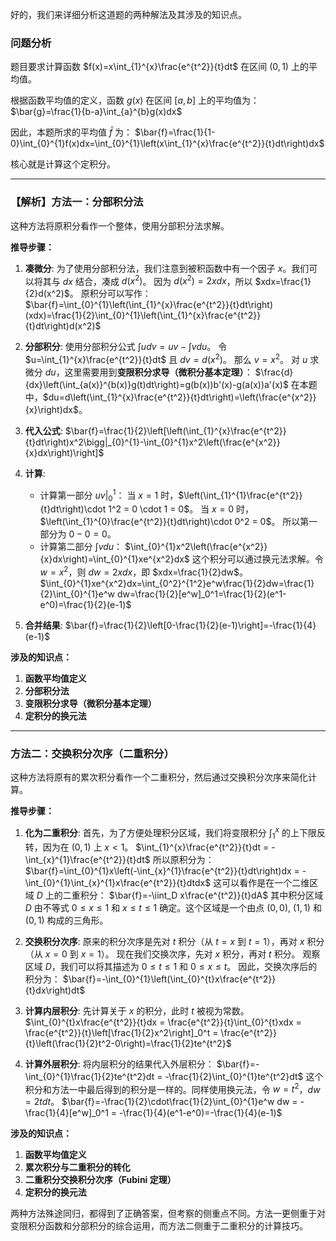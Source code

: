 好的，我们来详细分析这道题的两种解法及其涉及的知识点。

### 问题分析

题目要求计算函数 $f(x)=x\int_{1}^{x}\frac{e^{t^2}}{t}dt$ 在区间 $(0, 1)$ 上的平均值。

根据函数平均值的定义，函数 $g(x)$ 在区间 $[a, b]$ 上的平均值为：
$\bar{g}=\frac{1}{b-a}\int_{a}^{b}g(x)dx$

因此，本题所求的平均值 $\bar{f}$ 为：
$\bar{f}=\frac{1}{1-0}\int_{0}^{1}f(x)dx=\int_{0}^{1}\left(x\int_{1}^{x}\frac{e^{t^2}}{t}dt\right)dx$

核心就是计算这个定积分。

---

### 【解析】方法一：分部积分法

这种方法将原积分看作一个整体，使用分部积分法求解。

**推导步骤：**

1.  **凑微分**:
    为了使用分部积分法，我们注意到被积函数中有一个因子 $x$。我们可以将其与 $dx$ 结合，凑成 $d(x^2)$。
    因为 $d(x^2)=2xdx$，所以 $xdx=\frac{1}{2}d(x^2)$。
    原积分可以写作：
    $\bar{f}=\int_{0}^{1}\left(\int_{1}^{x}\frac{e^{t^2}}{t}dt\right)(xdx)=\frac{1}{2}\int_{0}^{1}\left(\int_{1}^{x}\frac{e^{t^2}}{t}dt\right)d(x^2)$

2.  **分部积分**:
    使用分部积分公式 $\int u dv = uv - \int v du$。
    令 $u=\int_{1}^{x}\frac{e^{t^2}}{t}dt$ 且 $dv=d(x^2)$。
    那么 $v=x^2$。
    对 $u$ 求微分 $du$，这里需要用到**变限积分求导（微积分基本定理）**：
    $\frac{d}{dx}\left(\int_{a(x)}^{b(x)}g(t)dt\right)=g(b(x))b'(x)-g(a(x))a'(x)$
    在本题中，$du=d\left(\int_{1}^{x}\frac{e^{t^2}}{t}dt\right)=\left(\frac{e^{x^2}}{x}\right)dx$。

3.  **代入公式**:
    $\bar{f}=\frac{1}{2}\left[\left(\int_{1}^{x}\frac{e^{t^2}}{t}dt\right)x^2\bigg|_{0}^{1}-\int_{0}^{1}x^2\left(\frac{e^{x^2}}{x}dx\right)\right]$

4.  **计算**:
    *   计算第一部分 $uv\big|_{0}^{1}$：
        当 $x=1$ 时，$\left(\int_{1}^{1}\frac{e^{t^2}}{t}dt\right)\cdot 1^2 = 0 \cdot 1 = 0$。
        当 $x=0$ 时，$\left(\int_{1}^{0}\frac{e^{t^2}}{t}dt\right)\cdot 0^2 = 0$。
        所以第一部分为 $0-0=0$。
    *   计算第二部分 $\int v du$：
        $\int_{0}^{1}x^2\left(\frac{e^{x^2}}{x}dx\right)=\int_{0}^{1}xe^{x^2}dx$
        这个积分可以通过换元法求解。令 $w=x^2$，则 $dw=2xdx$，即 $xdx=\frac{1}{2}dw$。
        $\int_{0}^{1}xe^{x^2}dx=\int_{0^2}^{1^2}e^w\frac{1}{2}dw=\frac{1}{2}\int_{0}^{1}e^w dw=\frac{1}{2}[e^w]_0^1=\frac{1}{2}(e^1-e^0)=\frac{1}{2}(e-1)$

5.  **合并结果**:
    $\bar{f}=\frac{1}{2}\left[0-\frac{1}{2}(e-1)\right]=-\frac{1}{4}(e-1)$

**涉及的知识点：**
1.  **函数平均值定义**
2.  **分部积分法**
3.  **变限积分求导（微积分基本定理）**
4.  **定积分的换元法**

---

### 方法二：交换积分次序（二重积分）

这种方法将原有的累次积分看作一个二重积分，然后通过交换积分次序来简化计算。

**推导步骤：**

1.  **化为二重积分**:
    首先，为了方便处理积分区域，我们将变限积分 $\int_{1}^{x}$ 的上下限反转，因为在 $(0,1)$ 上 $x<1$。
    $\int_{1}^{x}\frac{e^{t^2}}{t}dt = -\int_{x}^{1}\frac{e^{t^2}}{t}dt$
    所以原积分为：
    $\bar{f}=\int_{0}^{1}x\left(-\int_{x}^{1}\frac{e^{t^2}}{t}dt\right)dx = -\int_{0}^{1}\int_{x}^{1}x\frac{e^{t^2}}{t}dtdx$
    这可以看作是在一个二维区域 $D$ 上的二重积分：
    $\bar{f}=-\iint_D x\frac{e^{t^2}}{t}dA$
    其中积分区域 $D$ 由不等式 $0 \le x \le 1$ 和 $x \le t \le 1$ 确定。这个区域是一个由点 $(0,0)$, $(1,1)$ 和 $(0,1)$ 构成的三角形。

2.  **交换积分次序**:
    原来的积分次序是先对 $t$ 积分（从 $t=x$ 到 $t=1$），再对 $x$ 积分（从 $x=0$ 到 $x=1$）。
    现在我们交换次序，先对 $x$ 积分，再对 $t$ 积分。
    观察区域 $D$，我们可以将其描述为 $0 \le t \le 1$ 和 $0 \le x \le t$。
    因此，交换次序后的积分为：
    $\bar{f}=-\int_{0}^{1}\left(\int_{0}^{t}x\frac{e^{t^2}}{t}dx\right)dt$

3.  **计算内层积分**:
    先计算关于 $x$ 的积分，此时 $t$ 被视为常数。
    $\int_{0}^{t}x\frac{e^{t^2}}{t}dx = \frac{e^{t^2}}{t}\int_{0}^{t}xdx = \frac{e^{t^2}}{t}\left[\frac{1}{2}x^2\right]_0^t = \frac{e^{t^2}}{t}\left(\frac{1}{2}t^2-0\right)=\frac{1}{2}te^{t^2}$

4.  **计算外层积分**:
    将内层积分的结果代入外层积分：
    $\bar{f}=-\int_{0}^{1}\frac{1}{2}te^{t^2}dt = -\frac{1}{2}\int_{0}^{1}te^{t^2}dt$
    这个积分和方法一中最后得到的积分是一样的。同样使用换元法，令 $w=t^2$，$dw=2tdt$。
    $\bar{f}=-\frac{1}{2}\cdot\frac{1}{2}\int_{0}^{1}e^w dw = -\frac{1}{4}[e^w]_0^1 = -\frac{1}{4}(e^1-e^0)=-\frac{1}{4}(e-1)$

**涉及的知识点：**
1.  **函数平均值定义**
2.  **累次积分与二重积分的转化**
3.  **二重积分交换积分次序（Fubini 定理）**
4.  **定积分的换元法**

两种方法殊途同归，都得到了正确答案，但考察的侧重点不同。方法一更侧重于对变限积分函数和分部积分的综合运用，而方法二侧重于二重积分的计算技巧。